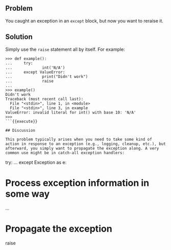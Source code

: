 ## Problem

You caught an exception in an `except` block, but now you want to reraise it.

## Solution

Simply use the `raise` statement all by itself. For example:

```
>>> def example():
...     try:
...             int('N/A')
...     except ValueError:
...             print("Didn't work")
...             raise
...
>>> example()
Didn't work
Traceback (most recent call last):
  File "<stdin>", line 1, in <module>
  File "<stdin>", line 3, in example
ValueError: invalid literal for int() with base 10: 'N/A'
>>>
```{{execute}}

## Discussion

This problem typically arises when you need to take some kind of action in response to an exception (e.g., logging, cleanup, etc.), but afterward, you simply want to propagate the exception along. A very common use might be in catch-all exception handlers:

```
try:
   ...
except Exception as e:
   # Process exception information in some way
   ...

   # Propagate the exception
   raise
```{{execute}}